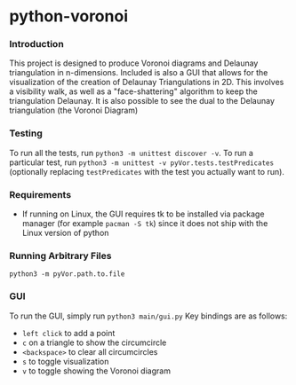 # python-voronoi
### Introduction
This project is designed to produce Voronoi diagrams and Delaunay
triangulation in n-dimensions. Included is also a GUI that allows for the
visualization of the creation of Delaunay Triangulations in 2D. This involves
a visibility walk, as well as a "face-shattering" algorithm to keep the
triangulation Delaunay. It is also possible to see the dual to the Delaunay
triangulation (the Voronoi Diagram)

### Testing
To run all the tests, run `python3 -m unittest discover -v`.
To run a particular test, run `python3 -m unittest -v pyVor.tests.testPredicates`
(optionally replacing `testPredicates` with the test you actually want to run).

### Requirements
- If running on Linux, the GUI requires tk to be installed via package manager
(for example `pacman -S tk`) since it does not ship with the Linux version
of python

### Running Arbitrary Files
`python3 -m pyVor.path.to.file`

### GUI
To run the GUI, simply run `python3 main/gui.py`
Key bindings are as follows:
- `left click` to add a point
- `c` on a triangle to show the circumcircle
- `<backspace>` to clear all circumcircles
- `s` to toggle visualization
- `v` to toggle showing the Voronoi diagram
